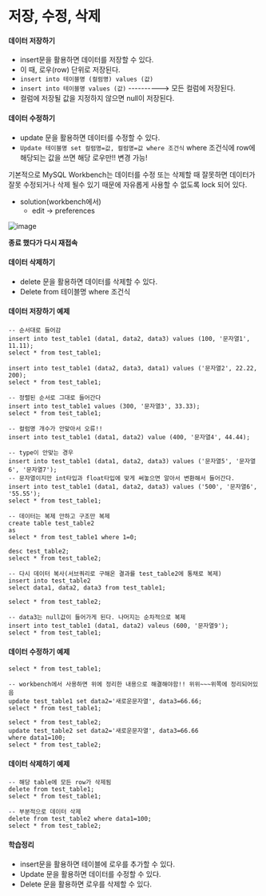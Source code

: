 # 저장, 수정, 삭제



#### 데이터 저장하기

- insert문을 활용하면 데이터를 저장할 수 있다.
- 이 때, 로우(row) 단위로 저장된다.
- `insert into 테이블명 (컬럼명) values (값)`
- `insert into 테이블명 values (값)`             ----------> 모든 컬럼에 저장된다.
- 컬럼에 저장될 값을 지정하지 않으면 null이 저장된다.



####  데이터 수정하기

- update 문을 활용하면 데이터를 수정할 수 있다.
- `Update 테이블명 set 컬럼명=값, 컬럼명=값 where 조건식`
  where 조건식에 row에 해당되는 값을 쓰면 해당 로우만!! 변경 가능!



기본적으로 MySQL Workbench는 데이터를 수정 또는 삭제할 때 잘못하면 데이터가 잘못 수정되거나 삭제 될수 있기 때문에 자유롭게 사용할 수 없도록 lock 되어 있다.

- solution(workbench에서)
  - edit -> preferences

![image](https://user-images.githubusercontent.com/55625864/87306401-ee0c6000-c552-11ea-8b57-8d260e6677bb.png)

**종료 했다가 다시 재접속**



#### 데이터 삭제하기

- delete 문을 활용하면 데이터를 삭제할 수 있다.
- Delete from 테이블명 where 조건식



#### 데이터 저장하기 예제

```mysql
-- 순서대로 들어감
insert into test_table1 (data1, data2, data3) values (100, '문자열1', 11.11);
select * from test_table1;

insert into test_table1 (data2, data3, data1) values ('문자열2', 22.22, 200);
select * from test_table1;

-- 정렬된 순서로 그대로 들어간다
insert into test_table1 values (300, '문자열3', 33.33);
select * from test_table1;

-- 컬럼명 개수가 안맞아서 오류!!
insert into test_table1 (data1, data2) value (400, '문자열4', 44.44);

-- type이 안맞는 경우
insert into test_table1 (data1, data2, data3) values ('문자열5', '문자열6', '문자열7');
-- 문자열이지만 int타입과 float타입에 맞게 써놓으면 알아서 변환해서 들어간다.
insert into test_table1 (data1, data2, data3) values ('500', '문자열6', '55.55');
select * from test_table1;

-- 데이터는 복제 안하고 구조만 복제
create table test_table2
as
select * from test_table1 where 1=0;

desc test_table2;
select * from test_table2;

-- 다시 데이터 복사(서브쿼리로 구해온 결과를 test_table2에 통채로 복제)
insert into test_table2
select data1, data2, data3 from test_table1;

select * from test_table2;

-- data3는 null값이 들어가게 된다. 나머지는 순차적으로 복제
insert into test_table1 (data1, data2) valeus (600, '문자열9');
select * from test_table1;
```

#### 데이터 수정하기 예제

```mysql
select * from test_table1;

-- workbench에서 사용하면 위에 정리한 내용으로 해결해야함!! 위위~~~위쪽에 정리되어있음
update test_table1 set data2='새로운문자열', data3=66.66;
select * from test_table1;

select * from test_table2;
update test_table2 set data2='새로운문자열', data3=66.66
where data1=100;
select * from test_table2;
```

#### 데이터 삭제하기 예제

```mysql
-- 해당 table에 모든 row가 삭제됨
delete from test_table1;
select * from test_table1;

-- 부분적으로 데이터 삭제
delete from test_table2 where data1=100;
select * from test_table2;
```



#### 학습정리

- insert문을 활용하면 테이블에 로우를 추가할 수 있다.
- Update 문을 활용하면 데이터를 수정할 수 있다.
- Delete 문을 활용하면 로우를 삭제할 수 있다.
